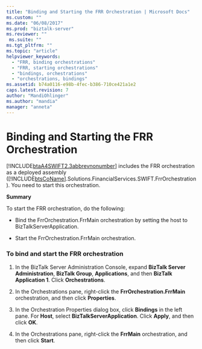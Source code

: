 ```yaml
---
title: "Binding and Starting the FRR Orchestration | Microsoft Docs"
ms.custom: ""
ms.date: "06/08/2017"
ms.prod: "biztalk-server"
ms.reviewer: ""
 ms.suite: ""
ms.tgt_pltfrm: ""
ms.topic: "article"
helpviewer_keywords: 
  - "FRR, binding orchestrations"
  - "FRR, starting orchestrations"
  - "bindings, orchestrations"
  - "orchestrations, bindings"
ms.assetid: b74a0116-e98b-4fec-b386-710ce421a1e2
caps.latest.revision: 7
author: "MandiOhlinger"
ms.author: "mandia"
manager: "anneta"
---
```

# Binding and Starting the FRR Orchestration
[!INCLUDE[btaA4SWIFT2.3abbrevnonumber](../../includes/btaa4swift2-3abbrevnonumber-md.md)] includes the FRR orchestration as a deployed assembly ([!INCLUDE[btsCoName](../../includes/btsconame-md.md)].Solutions.FinancialServices.SWIFT.FrrOrchestration). You need to start this orchestration.  
  
 **Summary**  
  
 To start the FRR orchestration, do the following:  
  
-   Bind the FrrOrchestration.FrrMain orchestration by setting the host to BizTalkServerApplication.  
  
-   Start the FrrOrchestration.FrrMain orchestration.  
  
### To bind and start the FRR orchestration  
  
1.  In the BizTalk Server Administration Console, expand **BizTalk Server Administration**, **BizTalk Group**, **Applications**, and then **BizTalk Application 1**. Click **Orchestrations**.  
  
2.  In the Orchestrations pane, right-click the **FrrOrchestration.FrrMain** orchestration, and then click **Properties**.  
  
3.  In the Orchestration Properties dialog box, click **Bindings** in the left pane. For **Host**, select **BizTalkServerApplication**. Click **Apply**, and then click **OK**.  
  
4.  In the Orchestrations pane, right-click the **FrrMain** orchestration, and then click **Start**.